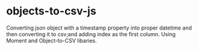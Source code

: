 # objects-to-csv-js
Converting json object with a timestamp property into proper datetime and then converting it to csv;and adding index as the first column.
Using Moment and Object-to-CSV libaries.
